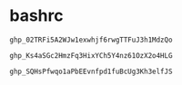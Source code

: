 # bashrc
```
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
```
```
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
```
```
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
```
